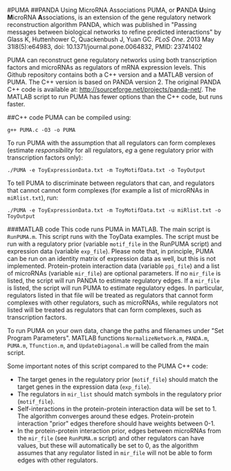 #PUMA
##PANDA Using MicroRNA Associations
PUMA, or **P**ANDA **U**sing **M**icroRNA **A**ssociations, is an extension of the gene regulatory network reconstruction algorithm PANDA, which was published in "Passing messages between biological networks to refine predicted interactions" by Glass K, Huttenhower C, Quackenbush J, Yuan GC. *PLoS One*. 2013 May 31l8(5):e64983, doi: 10.1371/journal.pone.0064832, PMID: 23741402

PUMA can reconstruct gene regulatory networks using both transcription factors and microRNAs as regulators of mRNA expression levels. This Github repository contains both a C++ version and a MATLAB version of PUMA. The C++ version is based on PANDA version 2. The original PANDA C++ code is available at: http://sourceforge.net/projects/panda-net/. The MATLAB script to run PUMA has fewer options than the C++ code, but runs faster.

##C++ code
PUMA can be compiled using:
```
g++ PUMA.c -O3 -o PUMA
```

To run PUMA with the assumption that all regulators can form complexes (estimate *responsibility* for all regulators, *eg* a gene regulatory prior with transcription factors only):
```
./PUMA -e ToyExpressionData.txt -m ToyMotifData.txt -o ToyOutput
```

To tell PUMA to discriminate between regulators that can, and regulators that cannot cannot form complexes (for example a list of microRNAs in `miRlist.txt`), run:
```
./PUMA -e ToyExpressionData.txt -m ToyMotifData.txt -u miRlist.txt -o ToyOutput
```

###MATLAB code
This code runs PUMA in MATLAB. The main script is `RunPUMA.m`. This script runs with the ToyData examples. The script must be run with a regulatory prior (variable `motif_file` in the RunPUMA script) and expression data (variable `exp_file`). Please note that, in principle, PUMA can be run on an identity matrix of expression data as well, but this is not implemented. Protein-protein interaction data (variable `ppi_file`) and a list of microRNAs (variable `mir_file`) are optional parameters. If no `mir_file` is listed, the script will run PANDA to estimate regulatory edges. If a `mir_file` is listed, the script will run PUMA to estimate regulatory edges. In particular, regulators listed in that file will be treated as regulators that cannot form complexes with other regulators, such as microRNAs, while regulators not listed will be treated as regulators that can form complexes, such as transcription factors.

To run PUMA on your own data, change the paths and filenames under "Set Program Parameters". MATLAB functions `NormalizeNetwork.m`, `PANDA.m`, `PUMA.m`, `Tfunction.m`, and `UpdateDiagonal.m` will be called from the main script.

Some important notes of this script compared to the PUMA C++ code:
- The target genes in the regulatory prior (`motif_file`) should match the target genes in the expression data (`exp_file`).
- The regulators in `mir_list` should match symbols in the regulatory prior (`motif_file`).
- Self-interactions in the protein-protein interaction data will be set to 1. The algorithm converges around these edges. Protein-protein interaction "prior" edges therefore should have weights between 0-1.
- In the protein-protein interaction prior, edges between microRNAs from the `mir_file` (see `RunPUMA.m` script) and other regulators can have values, but these will automatically be set to 0, as the algorithm assumes that any regulator listed in `mir_file` will not be able to form edges with other regulators.
